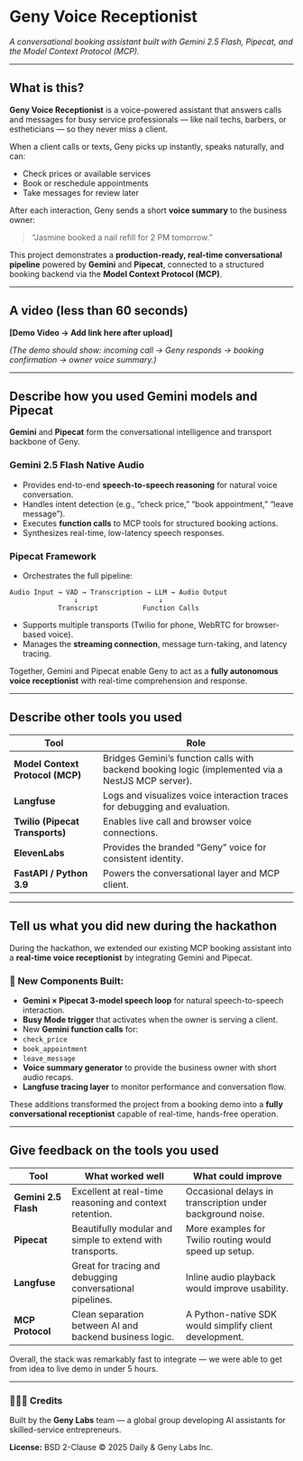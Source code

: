 # Geny Voice Receptionist  
*A conversational booking assistant built with Gemini 2.5 Flash, Pipecat, and the Model Context Protocol (MCP).*

---

## What is this?

**Geny Voice Receptionist** is a voice-powered assistant that answers calls and messages for busy service professionals — like nail techs, barbers, or estheticians — so they never miss a client.

When a client calls or texts, Geny picks up instantly, speaks naturally, and can:
- Check prices or available services  
- Book or reschedule appointments  
- Take messages for review later  

After each interaction, Geny sends a short **voice summary** to the business owner:  
> “Jasmine booked a nail refill for 2 PM tomorrow.”

This project demonstrates a **production-ready, real-time conversational pipeline** powered by **Gemini** and **Pipecat**, connected to a structured booking backend via the **Model Context Protocol (MCP)**.

---

## A video (less than 60 seconds)

**[Demo Video → Add link here after upload]**

*(The demo should show: incoming call → Geny responds → booking confirmation → owner voice summary.)*

---

## Describe how you used Gemini models and Pipecat

**Gemini** and **Pipecat** form the conversational intelligence and transport backbone of Geny.

### Gemini 2.5 Flash Native Audio
- Provides end-to-end **speech-to-speech reasoning** for natural voice conversation.  
- Handles intent detection (e.g., “check price,” “book appointment,” “leave message”).  
- Executes **function calls** to MCP tools for structured booking actions.  
- Synthesizes real-time, low-latency speech responses.  

### Pipecat Framework
- Orchestrates the full pipeline:


```
Audio Input → VAD → Transcription → LLM → Audio Output
                ↓                    ↓
            Transcript           Function Calls
```

- Supports multiple transports (Twilio for phone, WebRTC for browser-based voice).  
- Manages the **streaming connection**, message turn-taking, and latency tracing.  

Together, Gemini and Pipecat enable Geny to act as a **fully autonomous voice receptionist** with real-time comprehension and response.

---

## Describe other tools you used

| Tool | Role |
|------|------|
| **Model Context Protocol (MCP)** | Bridges Gemini’s function calls with backend booking logic (implemented via a NestJS MCP server). |
| **Langfuse** | Logs and visualizes voice interaction traces for debugging and evaluation. |
| **Twilio (Pipecat Transports)** | Enables live call and browser voice connections. |
| **ElevenLabs** | Provides the branded “Geny” voice for consistent identity. |
| **FastAPI / Python 3.9** | Powers the conversational layer and MCP client. |

---

## Tell us what you did new during the hackathon

During the hackathon, we extended our existing MCP booking assistant into a **real-time voice receptionist** by integrating Gemini and Pipecat.

### 🚀 New Components Built:
- **Gemini × Pipecat 3-model speech loop** for natural speech-to-speech interaction.  
- **Busy Mode trigger** that activates when the owner is serving a client.  
- New **Gemini function calls** for:
- `check_price`
- `book_appointment`
- `leave_message`
- **Voice summary generator** to provide the business owner with short audio recaps.  
- **Langfuse tracing layer** to monitor performance and conversation flow.  

These additions transformed the project from a booking demo into a **fully conversational receptionist** capable of real-time, hands-free operation.

---

## Give feedback on the tools you used

| Tool | What worked well | What could improve |
|------|------------------|--------------------|
| **Gemini 2.5 Flash** | Excellent at real-time reasoning and context retention. | Occasional delays in transcription under background noise. |
| **Pipecat** | Beautifully modular and simple to extend with transports. | More examples for Twilio routing would speed up setup. |
| **Langfuse** | Great for tracing and debugging conversational pipelines. | Inline audio playback would improve usability. |
| **MCP Protocol** | Clean separation between AI and backend business logic. | A Python-native SDK would simplify client development. |

Overall, the stack was remarkably fast to integrate — we were able to get from idea to live demo in under 5 hours.

---
### 👩🏽‍💻 Credits  
Built by the **Geny Labs** team — a global group developing AI assistants for skilled-service entrepreneurs.  

**License:** BSD 2-Clause © 2025 Daily & Geny Labs Inc.  

